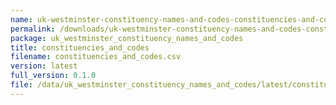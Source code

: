 ```yaml
---
name: uk-westminster-constituency-names-and-codes-constituencies-and-codes
permalink: /downloads/uk-westminster-constituency-names-and-codes-constituencies-and-codes/latest
package: uk_westminster_constituency_names_and_codes
title: constituencies_and_codes
filename: constituencies_and_codes.csv
version: latest
full_version: 0.1.0
file: /data/uk_westminster_constituency_names_and_codes/latest/constituencies_and_codes.csv
---
```

